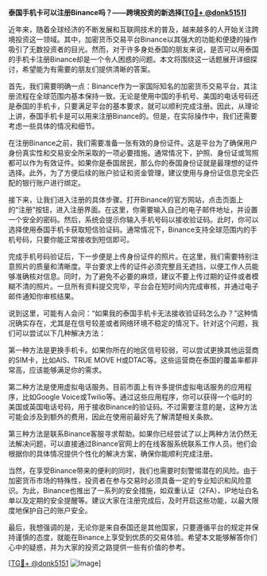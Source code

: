 **泰国手机卡可以注册Binance吗？——跨境投资的新选择[[TG💪+ @donk5151](https://t.me/s/donk5151)]**

近年来，随着全球经济的不断发展和互联网技术的普及，越来越多的人开始关注跨境投资这一领域。其中，加密货币交易平台Binance以其强大的功能和便捷的操作吸引了无数投资者的目光。然而，对于许多身处泰国的朋友来说，是否可以用泰国的手机卡注册Binance却是一个令人困惑的问题。本文将围绕这一话题展开详细探讨，希望能为有需要的朋友们提供清晰的答案。

首先，我们需要明确一点：Binance作为一家国际知名的加密货币交易平台，其注册流程在全球范围内基本保持一致。无论是使用中国的手机号、美国的电话号码还是泰国的手机卡，只要满足平台的基本要求，就可以顺利完成注册。因此，从理论上讲，泰国手机卡是可以用来注册Binance的。但是，在实际操作中，我们还需要考虑一些具体的情况和细节。

在注册Binance之前，我们需要准备一张有效的身份证件。这是平台为了确保用户身份真实性和交易安全所采取的一项必要措施。通常情况下，护照、身份证或驾照都可以作为有效证件。如果你是泰国居民，那么你的泰国身份证就是最理想的证件选择。此外，为了方便后续的账户验证和资金管理，建议使用与身份证信息完全匹配的银行账户进行绑定。

接下来，让我们进入注册的具体步骤。打开Binance的官方网站，点击页面上的“注册”按钮，进入注册界面。在这里，你需要输入自己的电子邮件地址，并设置一个安全的密码。然后，系统会提示你输入手机号码以接收验证码。此时，你可以选择使用泰国手机卡获取短信验证码。通常情况下，Binance支持全球范围内的手机号码，只要你能正常接收到短信即可。

完成手机号码验证后，下一步便是上传身份证件的照片。在这里，我们需要特别注意照片的质量和清晰度。平台要求上传的证件必须完整且无遮挡，以便工作人员能够准确核对信息。同时，为了避免不必要的麻烦，建议不要上传过期的证件或者模糊不清的照片。一旦所有资料提交完毕，平台会在短时间内完成审核，并通过电子邮件通知你审核结果。

说到这里，可能有人会问：“如果我的泰国手机卡无法接收验证码怎么办？”这种情况确实存在，尤其是在信号较差或者网络环境不稳定的情况下。针对这个问题，我们可以尝试以下几种解决方法：

第一种方法是更换手机卡。如果你所在的地区信号较弱，可以尝试更换其他运营商的SIM卡，比如AIS、TRUE MOVE H或DTAC等。这些运营商在泰国的覆盖率都非常高，应该能够满足你的需求。

第二种方法是使用虚拟电话服务。目前市面上有许多提供虚拟电话服务的应用程序，比如Google Voice或Twilio等。通过这些应用程序，你可以获得一个临时的美国或英国电话号码，用于接收Binance的验证码。不过需要注意的是，这种方法可能会涉及到额外的费用，因此在使用前最好先了解清楚相关条款。

第三种方法是联系Binance客服寻求帮助。如果你已经尝试了以上两种方法仍然无法解决问题，可以直接通过Binance官网上的在线客服系统联系工作人员。他们会根据你的具体情况提供个性化的解决方案，确保你能顺利完成注册。

当然，在享受Binance带来的便利的同时，我们也需要时刻警惕潜在的风险。由于加密货币市场的特殊性，投资者在参与交易时必须具备一定的专业知识和风险意识。为此，Binance也推出了一系列的安全措施，如双重认证（2FA）、IP地址白名单以及定期的安全提醒等。建议大家在注册完成后，及时开启这些功能，以最大限度地保护自己的账户安全。

最后，我想强调的是，无论你是来自泰国还是其他国家，只要遵循平台的规定并保持谨慎的态度，就能在Binance上享受到优质的交易体验。希望本文能够解答你们心中的疑惑，并为大家的投资之路提供一些有价值的参考。

[[TG💪+ @donk5151](https://t.me/s/donk5151) ![Image](https://i.postimg.cc/rwNCRYN7/Snipaste-2025-04-30-17-27-05.png)]